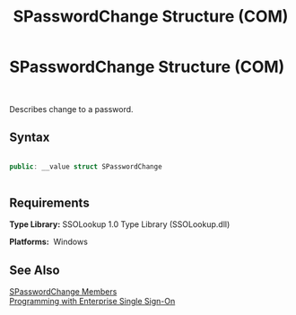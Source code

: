 ﻿---
title: SPasswordChange Structure (COM)
TOCTitle: SPasswordChange Structure (COM)
ms:assetid: b3bd157d-3b83-4f7b-8590-88620b2551dc
ms:mtpsurl: https://msdn.microsoft.com/en-us/library/Aa705271(v=BTS.80)
ms:contentKeyID: 51530612
ms.date: 08/30/2017
mtps_version: v=BTS.80
---

# SPasswordChange Structure (COM)

 

Describes change to a password.

## Syntax

```C#
  
public: __value struct SPasswordChange  
  
```

## Requirements

**Type Library:** SSOLookup 1.0 Type Library (SSOLookup.dll)

**Platforms:**  Windows

## See Also

[SPasswordChange Members](spasswordchange-members.md)  
[Programming with Enterprise Single Sign-On](https://msdn.microsoft.com/library/aa704508\(v=bts.80\))

